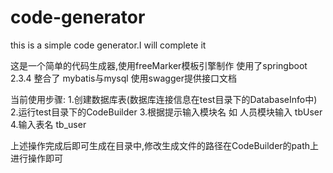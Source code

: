 # code-generator
this is a simple code generator.I will complete it 

这是一个简单的代码生成器,使用freeMarker模板引擎制作
使用了springboot 2.3.4
整合了 mybatis与mysql
使用swagger提供接口文档

当前使用步骤:
1.创建数据库表(数据库连接信息在test目录下的DatabaseInfo中)
2.运行test目录下的CodeBuilder
3.根据提示输入模块名 
如 人员模块输入 tbUser
4.输入表名
tb_user

上述操作完成后即可生成在目录中,修改生成文件的路径在CodeBuilder的path上进行操作即可
